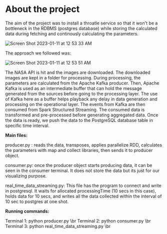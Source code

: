 
# About the project
The aim of the project was to install a throatle service so that it won't be a bottleneck in the RDBMS (postgres database) while storing the calculated data during fetching and continously calculating the parameters. 

![Screen Shot 2023-01-11 at 12 53 33 AM](https://user-images.githubusercontent.com/33342277/211728730-7cd4776c-7bfb-466f-b0ae-c580aae7cb26.png)

The approach we followed was: 


![Screen Shot 2023-01-11 at 12 53 51 AM](https://user-images.githubusercontent.com/33342277/211728774-ffa59309-43ac-4ed4-9faa-8f9fbc8ca8ba.png)



The NASA API is hit and the images are downloaded. The downloaded images are kept in a folder for processing. During processing, the parameters are calculated from the Apache Kafka producer. Then, Apache Kafka is used as an intermediate buffer that can hold the message generated from the sources before going to the processing layer. The use of Kafka here as a buffer helps playback any delay in data generation and processing on the operational layer. The events from Kafka are then consumed from Spark Structured Streaming. The consumed data is transformed and pre-processed before generating aggregated data. Once the data is ready, we push the data to the PostgreSQL database table in specific time interval.


**Main files:** 

producer.py : reads the data, transposes, applies parallelize RDD, calculates the parameters with map and collect libraries, then sends it to producer object.

consumer.py: once the producer object starts producing data, it can be seen in the consumer terminal. It does not store the data but its just for our visualizing purpose.

real_time_data_streaming.py:  This file has the program to connect and write in postgresql. It waits for allocated processingTime (10 secs in this case), holds data for 10 secs, and writes all the data collected within the interval of 10 sec to postgres at one shot.


**Running commands:**

Terminal 1: python producer.py \br
Terminal 2: python consumer.py \br 
Terminal 3: python real_time_data_streaming.py \br
